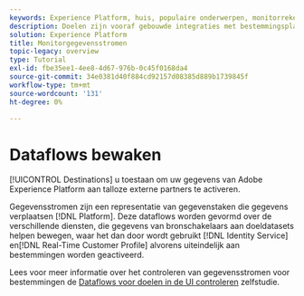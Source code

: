 ```yaml
---
keywords: Experience Platform, huis, populaire onderwerpen, monitorrekeningen, monitordataflows, dataflows, bestemmingen
description: Doelen zijn vooraf gebouwde integraties met bestemmingsplatforms die het mogelijk maken gegevens van Adobe Experience Platform naadloos in te schakelen. U kunt bestemmingen gebruiken om uw bekende en onbekende gegevens voor kanaalmarketing campagnes, e-mailcampagnes, gerichte reclame, en vele andere gebruiksgevallen te activeren.
solution: Experience Platform
title: Monitorgegevensstromen
topic-legacy: overview
type: Tutorial
exl-id: fbe35ee1-4ee8-4d67-976b-0c45f0168da4
source-git-commit: 34e0381d40f884cd92157d08385d889b1739845f
workflow-type: tm+mt
source-wordcount: '131'
ht-degree: 0%

---
```


# Dataflows bewaken

[!UICONTROL Destinations] u toestaan om uw gegevens van Adobe Experience Platform aan talloze externe partners te activeren.

Gegevensstromen zijn een representatie van gegevenstaken die gegevens verplaatsen [!DNL Platform]. Deze dataflows worden gevormd over de verschillende diensten, die gegevens van bronschakelaars aan doeldatasets helpen bewegen, waar het dan door wordt gebruikt [!DNL Identity Service] en[!DNL Real-Time Customer Profile] alvorens uiteindelijk aan bestemmingen worden geactiveerd.

Lees voor meer informatie over het controleren van gegevensstromen voor bestemmingen de [Dataflows voor doelen in de UI controleren](../../dataflows/ui/monitor-destinations.md) zelfstudie.
